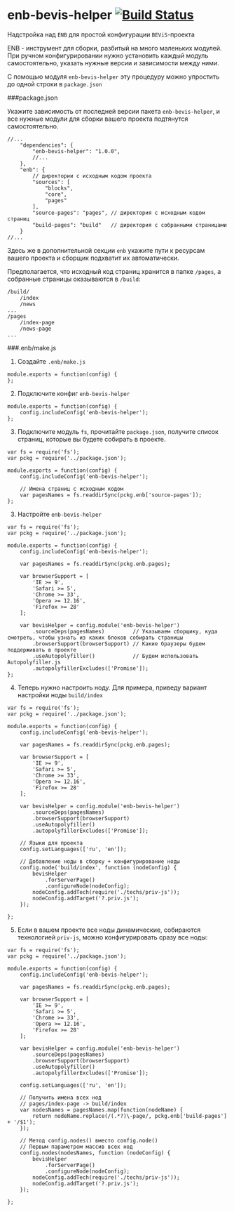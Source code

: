 enb-bevis-helper [![Build Status](https://travis-ci.org/enb-make/enb-bevis-helper.png?branch=master)](https://travis-ci.org/enb-make/enb-bevis-helper)
==========

Надстройка над `ENB` для простой конфигурации `BEViS`-проекта

ENB - инструмент для сборки, разбитый на много маленьких модулей. При ручном конфигурировании  нужно установить каждый модуль самостоятельно,
указать нужные версии и зависимости между ними.

С помощью модуля `enb-bevis-helper` эту процедуру можно упростить до одной строки в `package.json`

###package.json

Укажите зависимость от последней версии пакета `enb-bevis-helper`, и все нужные модули для сборки вашего проекта подтянутся самостоятельно.

```
//...
    "dependencies": {
        "enb-bevis-helper": "1.0.0",
        //...
    },
    "enb": {
        // директории с исходным кодом проекта
        "sources": [
            "blocks",
            "core",
            "pages"
        ],
        "source-pages": "pages", // директория с исходным кодом страниц
        "build-pages": "build"   // директория с собранными страницами
    }
//...
```
Здесь же в дополнительной секции `enb` укажите пути к ресурсам вашего проекта и сборщик подхватит их автоматически.

Предполагается, что исходный код страниц хранится в папке `/pages`, а собранные страницы оказываются в `/build`:
```
/build/
    /index
    /news
...
/pages
    /index-page
    /news-page
...
```


###.enb/make.js

1. Создайте `.enb/make.js`
```
module.exports = function(config) {
};
```

2. Подключите конфиг `enb-bevis-helper`
```
module.exports = function(config) {
    config.includeConfig('enb-bevis-helper');
};
```

3. Подключите модуль `fs`, прочитайте `package.json`, получите список страниц, которые вы будете собирать в проекте.

```
var fs = require('fs');
var pckg = require('../package.json');

module.exports = function(config) {
    config.includeConfig('enb-bevis-helper');

    // Имена страниц с исходным кодом
    var pagesNames = fs.readdirSync(pckg.enb['source-pages']);
};
```


3. Настройте `enb-bevis-helper`

```
var fs = require('fs');
var pckg = require('../package.json');

module.exports = function(config) {
    config.includeConfig('enb-bevis-helper');

    var pagesNames = fs.readdirSync(pckg.enb.pages);

    var browserSupport = [
        'IE >= 9',
        'Safari >= 5',
        'Chrome >= 33',
        'Opera >= 12.16',
        'Firefox >= 28'
    ];

    var bevisHelper = config.module('enb-bevis-helper')
        .sourceDeps(pagesNames)         // Указываем сборщику, куда смотреть, чтобы узнать из каких блоков собирать страницы
        .browserSupport(browserSupport) // Какие браузеры будем поддерживать в проекте
        .useAutopolyfiller()            // Будем использовать Autopolyfiller.js
        .autopolyfillerExcludes(['Promise']);
};
```

4. Теперь нужно настроить ноду. Для примера, приведу вариант настройки ноды `build/index`

```
var fs = require('fs');
var pckg = require('../package.json');

module.exports = function(config) {
    config.includeConfig('enb-bevis-helper');

    var pagesNames = fs.readdirSync(pckg.enb.pages);

    var browserSupport = [
        'IE >= 9',
        'Safari >= 5',
        'Chrome >= 33',
        'Opera >= 12.16',
        'Firefox >= 28'
    ];

    var bevisHelper = config.module('enb-bevis-helper')
        .sourceDeps(pagesNames)
        .browserSupport(browserSupport)
        .useAutopolyfiller()
        .autopolyfillerExcludes(['Promise']);

    // Языки для проекта
    config.setLanguages(['ru', 'en']);

    // Добавление ноды в сборку + конфигурирование ноды
    config.node('build/index', function (nodeConfig) {
        bevisHelper
            .forServerPage()
            .configureNode(nodeConfig);
        nodeConfig.addTech(require('./techs/priv-js'));
        nodeConfig.addTarget('?.priv.js');
    });

};
```

5. Если в вашем проекте все ноды динамические, собираются технологией `priv-js`, можно конфигурировать сразу все ноды:

```
var fs = require('fs');
var pckg = require('../package.json');

module.exports = function(config) {
    config.includeConfig('enb-bevis-helper');

    var pagesNames = fs.readdirSync(pckg.enb.pages);

    var browserSupport = [
        'IE >= 9',
        'Safari >= 5',
        'Chrome >= 33',
        'Opera >= 12.16',
        'Firefox >= 28'
    ];

    var bevisHelper = config.module('enb-bevis-helper')
        .sourceDeps(pagesNames)
        .browserSupport(browserSupport)
        .useAutopolyfiller()
        .autopolyfillerExcludes(['Promise']);

    config.setLanguages(['ru', 'en']);

    // Получить имена всех нод
    // pages/index-page -> build/index
    var nodesNames = pagesNames.map(function(nodeName) {
        return nodeName.replace(/(.*?)\-page/, pckg.enb['build-pages'] + '/$1');
    });

    // Метод config.nodes() вместо config.node()
    // Первым параметром массив всех нод
    config.nodes(nodesNames, function (nodeConfig) {
        bevisHelper
            .forServerPage()
            .configureNode(nodeConfig);
        nodeConfig.addTech(require('./techs/priv-js'));
        nodeConfig.addTarget('?.priv.js');
    });

};
```

